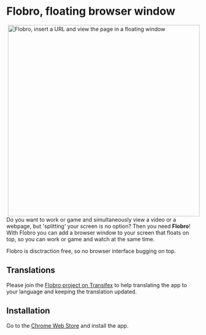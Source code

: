 # Flobro, floating browser window

<img align="right" width="500" alt="Flobro, insert a URL and view the page in a floating window" src="http://flobro.cornips.nl/assets/img/promo-en-1400x560.png">

Do you want to work or game and simultaneously view a video or a webpage, but 'splitting' your screen is no option?
Then you need **Flobro**! With Flobro you can add a browser window to your screen that floats on top, so you can work or game and watch at the same time.  

Flobro is disctraction free, so no browser interface bugging on top.

## Translations
Please join the [Flobro project on Transifex](https://www.transifex.com/cornips/flobro/) to help translating the app to your language and keeping the translation updated.

## Installation
Go to the [Chrome Web Store](https://chrome.google.com/webstore/detail/zwevend-browser-venster/faaljkdndnfoagcmhedlmbgieoocemch) and install the app.

